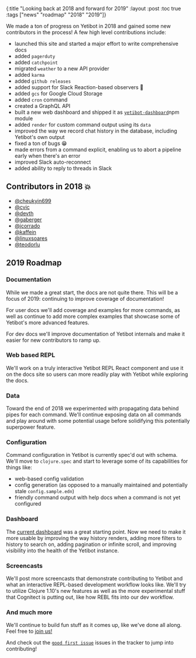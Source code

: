 {:title "Looking back at 2018 and forward for 2019"
 :layout :post
 :toc true
 :tags  ["news" "roadmap" "2018" "2019"]}

We made a ton of progress on Yetibot in 2018 and gained some new contributors in
the process! A few high level contributions include:

- launched this site and started a major effort to write comprehensive docs
- added `pagerduty`
- added `catchpoint`
- migrated `weather` to a new API provider
- added `karma`
- added `github releases`
- added support for Slack Reaction-based observers 🤯
- added `gcs` for Google Cloud Storage
- added `cron` command
- created a GraphQL API
- built a new web dashboard and shipped it as
  [`yetibot-dashboard`](https://www.npmjs.com/package/yetibot-dashboard)npm module
- added `render` for custom command output using its `data`
- improved the way we record chat history in the database, including Yetibot's
  own output
- fixed a ton of bugs 😁
- made errors from a command explicit, enabling us to abort a pipeline early
  when there's an error
- improved Slack auto-reconnect
- added ability to reply to threads in Slack

## Contributors in 2018 💥

- [@cheukyin699](https://github.com/cheukyin699)
- [@cvic](https://github.com/cvic)
- [@devth](https://github.com/devth)
- [@gaberger](https://github.com/gaberger)
- [@jcorrado](https://github.com/jcorrado)
- [@kaffein](https://github.com/kaffein)
- [@linuxsoares](https://github.com/linuxsoares)
- [@teodorlu](https://github.com/teodorlu)

## 2019 Roadmap

### Documentation

While we made a great start, the docs are not quite there. This will be a focus
of 2019: continuing to improve coverage of documentation!

For user docs we'll add coverage and examples for more commands, as well as
continue to add more complex examples that showcase some of Yetibot's more
advanced features.

For dev docs we'll improve documentation of Yetibot internals and make it easier
for new contributors to ramp up.

### Web based REPL

We'll work on a truly interactive Yetibot REPL React component and use it on the
docs site so users can more readily play with Yetibot while exploring the docs.

### Data

Toward the end of 2018 we experimented with propagating data behind pipes for
each command. We'll continue exposing data on all commands and play around with
some potential usage before solidifying this potentially superpower feature.

### Configuration

Command configuration in Yetibot is currently spec'd out with schema. We'll move
to `clojure.spec` and start to leverage some of its capabilities for things
like:

- web-based config validation
- config generation (as opposed to a manually maintained and potentially stale
  `config.sample.edn`)
- friendly command output with help docs when a command is not yet configured

### Dashboard

The [current dashboard](https://public.yetibot.com) was a great starting point.
Now we need to make it more usable by improving the way history renders, adding
more filters to history to search on, adding pagination or infinite scroll, and
improving visibility into the health of the Yetibot instance.

### Screencasts

We'll post more screencasts that demonstrate contributing to Yetibot and what an
interactive REPL-based development workflow looks like. We'll try to utilize
Clojure 1.10's new features as well as the more experimental stuff that
Cognitect is putting out, like how REBL fits into our dev workflow.

### And much more

We'll continue to build fun stuff as it comes up, like we've done all along.
Feel free to [join us!](https://slack.yetibot.com)

And check out the [`good first issue`](https://github.com/yetibot/yetibot/issues?q=is%3Aissue+is%3Aopen+label%3A%22good+first+issue%22)
issues in the tracker to jump into contributing!
